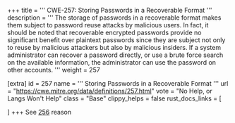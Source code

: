 +++
title = '''
CWE-257: Storing Passwords in a Recoverable Format
'''
description	= '''
The storage of passwords in a recoverable format makes them subject to password reuse attacks by malicious users. In fact, it should be noted that recoverable encrypted passwords provide no significant benefit over plaintext passwords since they are subject not only to reuse by malicious attackers but also by malicious insiders. If a system administrator can recover a password directly, or use a brute force search on the available information, the administrator can use the password on other accounts.
'''
weight = 257

[extra]
id = 257
name = '''
Storing Passwords in a Recoverable Format
'''
url = "https://cwe.mitre.org/data/definitions/257.html"
vote = "No Help, or Langs Won't Help"
class = "Base"
clippy_helps = false
rust_docs_links = [

]
+++
See [256](rust-are-we-secure-yet/cwes/cwe-256) reason
